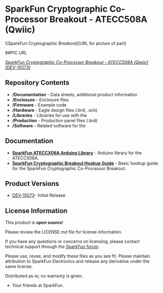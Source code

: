 SparkFun Cryptographic Co-Processor Breakout - ATECC508A (Qwiic)
========================================

![SparkFun Cryptographic Breakout](URL for picture of part)

##PIC URL

[*SparkFun Cryptographic Co-Processor Breakout - ATECC508A (Qwiic) (DEV-15573)*](https://www.sparkfun.com/products/15573)

<Basic description of the part.>

Repository Contents
-------------------

* **/Documentation** - Data sheets, additional product information
* **/Enclosure** - Enclosure files 
* **/Firmware** - Example code 
* **/Hardware** - Eagle design files (.brd, .sch)
* **/Libraries** - Libraries for use with the <PRODUCT NAME>
* **/Production** - Production panel files (.brd)
* **/Software** - Related software for the <PRODUCT NAME>

Documentation
--------------
* **[SparkFun ATECCX08A Arduino Library](https://github.com/sparkfun/SparkFun_ATECCX08a_Arduino_Library)** - Arduino library for the ATECCX08A.
* **[SparkFun Cryptographic Breakout Hookup Guide](https://learn.sparkfun.com/tutorials/sparkfun-cryptographic-co-processor-breakout-atecc508a-qwiic-hookup-guide)** - Basic hookup guide for the SparkFun Cryptographic Co-Processor Breakout.

Product Versions
----------------
* [DEV-15573](https://www.sparkfun.com/products/15573)- Initial Release

License Information
-------------------

This product is _**open source**_! 

Please review the LICENSE.md file for license information. 

If you have any questions or concerns on licensing, please contact technical support through the [SparkFun forum](https://forum.sparkfun.com/index.php).

Please use, reuse, and modify these files as you see fit. Please maintain attribution to SparkFun Electronics and release any derivative under the same license.

Distributed as-is; no warranty is given.

- Your friends at SparkFun.
